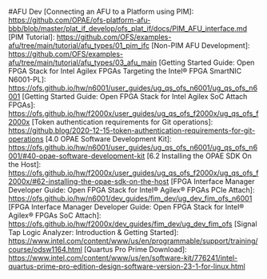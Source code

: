 [OFS repository - linux-dfl]: https://github.com/OFS/linux-dfl
[OFS repository - linux-dfl - wiki page]: https://github.com/OFS/linux-dfl/wiki
[OPAE SDK repository]: https://github.com/OFS/opae-sdk
[OFS Site]: https://ofs.github.io


[Intel® oneAPI Base Toolkit (Base Kit)]: https://www.intel.com/content/www/us/en/developer/tools/oneapi/toolkits.html
[Intel® oneAPI Toolkits Installation Guide for Linux* OS]: https://www.intel.com/content/www/us/en/develop/documentation/installation-guide-for-intel-oneapi-toolkits-linux/top.html
[Intel® oneAPI Programming Guide]: https://www.intel.com/content/www/us/en/develop/documentation/oneapi-programming-guide/top.html
[FPGA Optimization Guide for Intel® oneAPI Toolkits]: https://www.intel.com/content/www/us/en/develop/documentation/oneapi-fpga-optimization-guide/top.html
[oneAPI-samples]: https://github.com/oneapi-src/oneAPI-samples.git
[oneAPI Accelerator Support Package (ASP): Getting Started User Guide]: https://ofs.github.io/hw/common/user_guides/oneapi_asp/ug_oneapi_asp/
[oneAPI Accelerator Support Package(ASP) Reference Manual: Open FPGA Stack]: https://ofs.github.io/hw/common/reference_manual/oneapi_asp/oneapi_asp_ref_mnl/

[OPAE SDK]: https://ofs.github.io/sw/fpga_api/quick_start/readme/
[OFS DFL kernel driver]: https://ofs.github.io/sw/fpga_api/quick_start/readme/#build-the-opae-linux-device-drivers-from-the-source

#AFU Dev
[Connecting an AFU to a Platform using PIM]: https://github.com/OPAE/ofs-platform-afu-bbb/blob/master/plat_if_develop/ofs_plat_if/docs/PIM_AFU_interface.md
[PIM Tutorial]: https://github.com/OFS/examples-afu/tree/main/tutorial/afu_types/01_pim_ifc
[Non-PIM AFU Development]: https://github.com/OFS/examples-afu/tree/main/tutorial/afu_types/03_afu_main
[Getting Started Guide: Open FPGA Stack for Intel Agilex FPGAs Targeting the Intel® FPGA SmartNIC N6001-PL]: https://ofs.github.io/hw/n6001/user_guides/ug_qs_ofs_n6001/ug_qs_ofs_n6001
[Getting Started Guide: Open FPGA Stack for Intel Agilex SoC Attach FPGAs]: https://ofs.github.io/hw/f2000x/user_guides/ug_qs_ofs_f2000x/ug_qs_ofs_f2000x
[Token authentication requirements for Git operations]: https://github.blog/2020-12-15-token-authentication-requirements-for-git-operations
[4.0 OPAE Software Development Kit]: https://ofs.github.io/hw/n6001/user_guides/ug_qs_ofs_n6001/ug_qs_ofs_n6001/#40-opae-software-development-kit
[6.2 Installing the OPAE SDK On the Host]: https://ofs.github.io/hw/f2000x/user_guides/ug_qs_ofs_f2000x/ug_qs_ofs_f2000x/#62-installing-the-opae-sdk-on-the-host
[FPGA Interface Manager Developer Guide: Open FPGA Stack for Intel® Agilex® FPGAs PCIe Attach]: https://ofs.github.io/hw/n6001/dev_guides/fim_dev/ug_dev_fim_ofs_n6001
[FPGA Interface Manager Developer Guide: Open FPGA Stack for Intel® Agilex® FPGAs SoC Attach]: https://ofs.github.io/hw/f2000x/dev_guides/fim_dev/ug_dev_fim_ofs
[Signal Tap Logic Analyzer: Introduction & Getting Started]: https://www.intel.com/content/www/us/en/programmable/support/training/course/odsw1164.html
[Quartus Pro Prime Download]: https://www.intel.com/content/www/us/en/software-kit/776241/intel-quartus-prime-pro-edition-design-software-version-23-1-for-linux.html

[Red Hat Linux ]: https://access.redhat.com/downloads/content/479/ver=/rhel---8/8.2/x86_64/product-software
[OFS GitHub Docker]: https://github.com/OFS/ofs.github.io/tree/main/docs/hw/common/user_guides/ug_docker
